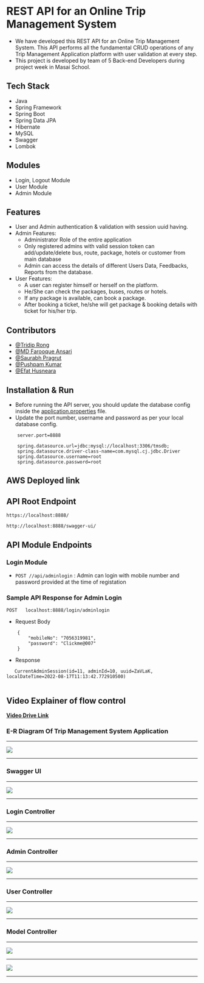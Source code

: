 
# REST API for an Online Trip Management System

* We have developed this REST API for an Online Trip Management System. This API performs all the fundamental CRUD operations of any Trip Management Application platform with user validation at every step.
* This project is developed by team of 5 Back-end Developers during project week in Masai School. 

## Tech Stack

* Java
* Spring Framework
* Spring Boot
* Spring Data JPA
* Hibernate
* MySQL
* Swagger
* Lombok

## Modules

* Login, Logout Module
* User Module
* Admin Module

## Features

* User and Admin authentication & validation with session uuid having.
* Admin Features:
    * Administrator Role of the entire application
    * Only registered admins with valid session token can add/update/delete bus, route, package, hotels or customer from main database
    * Admin can access the details of different Users Data, Feedbacks, Reports from the database.
* User Features:
    * A user can register himself or herself on the platform.
    * He/She can check the packages, buses, routes or hotels.
    * If any package is available, can book a package.
    * After booking a ticket, he/she will get package & booking details with ticket for his/her trip.    


## Contributors

* [@Tridip Rong](https://github.com/TridipRong)
* [@MD Farooque Ansari](https://github.com/mrFarooque)
* [@Saurabh Pragrut](https://github.com/SaurabhPagrut)
* [@Pushpam Kumar](https://github.com/pushpam-386)
* [@Efat Husneara](https://github.com/efat56)



## Installation & Run

* Before running the API server, you should update the database config inside the [application.properties](https://github.com/mrFarooque/rightful-order-9279/blob/main/TripManagementSystem/src/main/resources/application.properties) file. 
* Update the port number, username and password as per your local database config.

```
    server.port=8888

    spring.datasource.url=jdbc:mysql://localhost:3306/tmsdb;
    spring.datasource.driver-class-name=com.mysql.cj.jdbc.Driver
    spring.datasource.username=root
    spring.datasource.password=root

```

## AWS Deployed link

## API Root Endpoint

`https://localhost:8888/`

`http://localhost:8888/swagger-ui/`


## API Module Endpoints

### Login Module

* `POST //api/adminlogin` : Admin can login with mobile number and password provided at the time of registation
<!--
### User Module


* `POST /customer/login` : Logging in customer with valid mobile number & password
* `GET /customer/availablecabs` : Getting the list of all the available cabs
* `GET /customers/cabs` : Getting All the cabs
* `GET /customers/checkhistory` : Getting the history of completed tr
* `PUT /customer/update/{mobile}` : Updates customer details based on mobile number
* `PATCH /customer/updatepassword/{mobile}` : Updates customer's password based on the given mobile number
* `POST /customer/booktrip` : Customer can book a cab
* `POST /customer/updatetrip` : Customer can modify or update the trip
* `POST /customer/logout` : Logging out customer based on session token
* `DELETE /customer/delete` : Deletes logged in user 
* `DELETE /customer/complete/{tripid}` : Completed the trip with the given tripid 
* `DELETE /customer/canceltrip` : Cancel the trip with the given tripid   


### Admin Module

* `POST /admin/register` : Register a new admin with proper data validation and admin session
* `POST /admin/login` : Admin can login with mobile number and password provided at the time of registation
* `GET /admin/logout` : Logging out admin based on session token
* `GET /admin/listoftripsbycustomer` : Get list of trips of by a customer id
* `GET /admin/listoftrips` : Get list of trips of all the trips
* `GET /admin/listocustomers` : Get list of all the customers
* `GET /admin/listodrivers` : Get list of all the drivers
* `PUT /admin/update/{username}` : Updates admin detaisl by passed user name
* `DELETE /admin/delete` : Deletes the admin with passed id   -->


### Sample API Response for Admin Login

`POST   localhost:8888/login/adminlogin`

* Request Body

```
    {
        "mobileNo": "7056319981",
        "password": "Clickme@007"
    }
```

* Response

```
   CurrentAdminSession(id=11, adminId=10, uuid=ZaVLaK, localDateTime=2022-08-17T11:13:42.772910500)
   
```

## Video Explainer of flow control
 <a href="https://drive.google.com/file/d/1KB3J7FqawAWYqBruGV_1c_hid-LyQDIn/view?usp=sharing">**Video Drive Link** </a>
 
 
### E-R Diagram Of Trip Management System Application
---
<img src="https://github.com/mrFarooque/rightful-order-9279/blob/main/ER_Diagram_TMS.jpeg" style="max-width: 100%; display: inline-block;" data-target="animated-image.originalImage">

---

### Swagger UI

---

<img src="https://github.com/shivamgarg796/Spring-work/blob/master/Images/Swagger-ui.jpeg?raw=true" style="max-width: 100%; display: inline-block;" data-target="animated-image.originalImage">

---

### Login Controller

---

<img src="https://github.com/shivamgarg796/Spring-work/blob/master/Images/Login.png?raw=true" style="max-width: 100%; display: inline-block;" data-target="animated-image.originalImage">

---

### Admin Controller

---

<img src="https://github.com/shivamgarg796/Spring-work/blob/master/Images/Admin-Controller.jpeg?raw=true" style="max-width: 100%; display: inline-block;" data-target="animated-image.originalImage">

---

### User Controller

---

<img src="https://github.com/shivamgarg796/Spring-work/blob/master/Images/User.png?raw=true" style="max-width: 100%; display: inline-block;" data-target="animated-image.originalImage">

---

### Model Controller

---

<img src="https://github.com/shivamgarg796/Spring-work/blob/master/Images/mODELS.png?raw=true" style="max-width: 100%; display: inline-block;" data-target="animated-image.originalImage">

---

<img src="https://github.com/shivamgarg796/Spring-work/blob/master/Images/Thank-you-word-cloud.jpg?raw=true" style="max-width: 100%; display: inline-block;" data-target="animated-image.originalImage">

---



